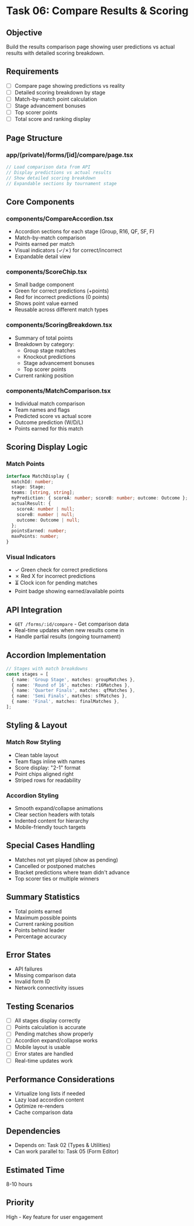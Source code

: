 # Task 06: Compare Results & Scoring

## Objective

Build the results comparison page showing user predictions vs actual results with detailed scoring breakdown.

## Requirements

- [ ] Compare page showing predictions vs reality
- [ ] Detailed scoring breakdown by stage
- [ ] Match-by-match point calculation
- [ ] Stage advancement bonuses
- [ ] Top scorer points
- [ ] Total score and ranking display

## Page Structure

### app/(private)/forms/[id]/compare/page.tsx

```typescript
// Load comparison data from API
// Display predictions vs actual results
// Show detailed scoring breakdown
// Expandable sections by tournament stage
```

## Core Components

### components/CompareAccordion.tsx

- Accordion sections for each stage (Group, R16, QF, SF, F)
- Match-by-match comparison
- Points earned per match
- Visual indicators (✓/✗) for correct/incorrect
- Expandable detail view

### components/ScoreChip.tsx

- Small badge component
- Green for correct predictions (+points)
- Red for incorrect predictions (0 points)
- Shows point value earned
- Reusable across different match types

### components/ScoringBreakdown.tsx

- Summary of total points
- Breakdown by category:
  - Group stage matches
  - Knockout predictions
  - Stage advancement bonuses
  - Top scorer points
- Current ranking position

### components/MatchComparison.tsx

- Individual match comparison
- Team names and flags
- Predicted score vs actual score
- Outcome prediction (W/D/L)
- Points earned for this match

## Scoring Display Logic

### Match Points

```typescript
interface MatchDisplay {
  matchId: number;
  stage: Stage;
  teams: [string, string];
  myPrediction: { scoreA: number; scoreB: number; outcome: Outcome };
  actualResult: {
    scoreA: number | null;
    scoreB: number | null;
    outcome: Outcome | null;
  };
  pointsEarned: number;
  maxPoints: number;
}
```

### Visual Indicators

- ✓ Green check for correct predictions
- ✗ Red X for incorrect predictions
- ⏳ Clock icon for pending matches
- Point badge showing earned/available points

## API Integration

- `GET /forms/:id/compare` - Get comparison data
- Real-time updates when new results come in
- Handle partial results (ongoing tournament)

## Accordion Implementation

```typescript
// Stages with match breakdowns
const stages = [
  { name: 'Group Stage', matches: groupMatches },
  { name: 'Round of 16', matches: r16Matches },
  { name: 'Quarter Finals', matches: qfMatches },
  { name: 'Semi Finals', matches: sfMatches },
  { name: 'Final', matches: finalMatches },
];
```

## Styling & Layout

### Match Row Styling

- Clean table layout
- Team flags inline with names
- Score display: "2-1" format
- Point chips aligned right
- Striped rows for readability

### Accordion Styling

- Smooth expand/collapse animations
- Clear section headers with totals
- Indented content for hierarchy
- Mobile-friendly touch targets

## Special Cases Handling

- Matches not yet played (show as pending)
- Cancelled or postponed matches
- Bracket predictions where team didn't advance
- Top scorer ties or multiple winners

## Summary Statistics

- Total points earned
- Maximum possible points
- Current ranking position
- Points behind leader
- Percentage accuracy

## Error States

- API failures
- Missing comparison data
- Invalid form ID
- Network connectivity issues

## Testing Scenarios

- [ ] All stages display correctly
- [ ] Points calculation is accurate
- [ ] Pending matches show properly
- [ ] Accordion expand/collapse works
- [ ] Mobile layout is usable
- [ ] Error states are handled
- [ ] Real-time updates work

## Performance Considerations

- Virtualize long lists if needed
- Lazy load accordion content
- Optimize re-renders
- Cache comparison data

## Dependencies

- Depends on: Task 02 (Types & Utilities)
- Can work parallel to: Task 05 (Form Editor)

## Estimated Time

8-10 hours

## Priority

High - Key feature for user engagement
